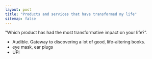 ```yaml
---
layout: post
title: "Products and services that have transformed my life"
sitemap: false
---
```



"Which product has had the most transformative impact on your life?".

* Audible. Gateway to discovering a lot of good, life-altering books.
* eye mask, ear plugs
* UPI
